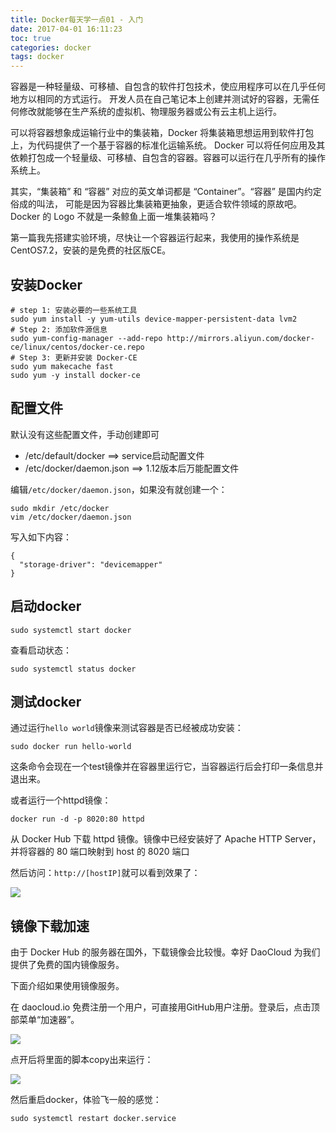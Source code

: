 ```yaml
---
title: Docker每天学一点01 - 入门
date: 2017-04-01 16:11:23
toc: true
categories: docker
tags: docker
---
```


容器是一种轻量级、可移植、自包含的软件打包技术，使应用程序可以在几乎任何地方以相同的方式运行。
开发人员在自己笔记本上创建并测试好的容器，无需任何修改就能够在生产系统的虚拟机、物理服务器或公有云主机上运行。

可以将容器想象成运输行业中的集装箱，Docker 将集装箱思想运用到软件打包上，为代码提供了一个基于容器的标准化运输系统。
Docker 可以将任何应用及其依赖打包成一个轻量级、可移植、自包含的容器。容器可以运行在几乎所有的操作系统上。

其实，“集装箱” 和 “容器” 对应的英文单词都是 “Container”。“容器” 是国内约定俗成的叫法，
可能是因为容器比集装箱更抽象，更适合软件领域的原故吧。Docker 的 Logo 不就是一条鲸鱼上面一堆集装箱吗？

第一篇我先搭建实验环境，尽快让一个容器运行起来，我使用的操作系统是CentOS7.2，安装的是免费的社区版CE。<!--more-->

## 安装Docker
```
# step 1: 安装必要的一些系统工具
sudo yum install -y yum-utils device-mapper-persistent-data lvm2
# Step 2: 添加软件源信息
sudo yum-config-manager --add-repo http://mirrors.aliyun.com/docker-ce/linux/centos/docker-ce.repo
# Step 3: 更新并安装 Docker-CE
sudo yum makecache fast
sudo yum -y install docker-ce
```

## 配置文件

默认没有这些配置文件，手动创建即可

* /etc/default/docker      ==> service启动配置文件
* /etc/docker/daemon.json  ==> 1.12版本后万能配置文件

编辑`/etc/docker/daemon.json`，如果没有就创建一个：
```
sudo mkdir /etc/docker
vim /etc/docker/daemon.json
```
写入如下内容：
```
{
  "storage-driver": "devicemapper"
}
```

## 启动docker
```
sudo systemctl start docker
```

查看启动状态：
```
sudo systemctl status docker
```

## 测试docker
通过运行`hello world`镜像来测试容器是否已经被成功安装：
```
sudo docker run hello-world
```

这条命令会现在一个test镜像并在容器里运行它，当容器运行后会打印一条信息并退出来。

或者运行一个httpd镜像：
```
docker run -d -p 8020:80 httpd
```
从 Docker Hub 下载 httpd 镜像。镜像中已经安装好了 Apache HTTP Server，并将容器的 80 端口映射到 host 的 8020 端口

然后访问：`http://[hostIP]`就可以看到效果了：

![](https://xnstatic-1253397658.file.myqcloud.com/docker01.png)


## 镜像下载加速
由于 Docker Hub 的服务器在国外，下载镜像会比较慢。幸好 DaoCloud 为我们提供了免费的国内镜像服务。

下面介绍如果使用镜像服务。

在 daocloud.io 免费注册一个用户，可直接用GitHub用户注册。登录后，点击顶部菜单“加速器”。

![](https://xnstatic-1253397658.file.myqcloud.com/docker02.png)

点开后将里面的脚本copy出来运行：

![](https://xnstatic-1253397658.file.myqcloud.com/docker03.png)

然后重启docker，体验飞一般的感觉：
```
sudo systemctl restart docker.service
```
